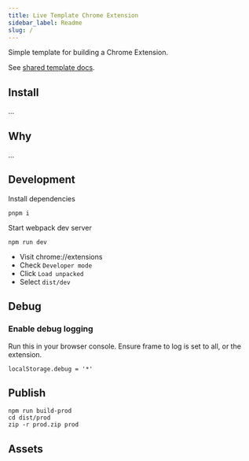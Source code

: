 ```yaml
---
title: Live Template Chrome Extension
sidebar_label: Readme
slug: /
---
```


Simple template for building a Chrome Extension.

See [shared template docs](../docs-shared/readme.md).

## Install

...

## Why

...

## Development

Install dependencies

```
pnpm i
```

Start webpack dev server

```
npm run dev
```

- Visit chrome://extensions
- Check `Developer mode`
- Click `Load unpacked`
- Select `dist/dev`

## Debug

### Enable debug logging

Run this in your browser console. Ensure frame to log is set to all, or the extension.

```
localStorage.debug = '*'
```

## Publish

```
npm run build-prod
cd dist/prod
zip -r prod.zip prod
```

## Assets



